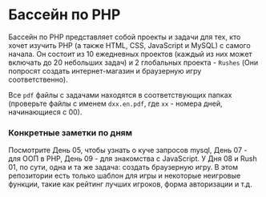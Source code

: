 # Бассейн по PHP #

Бассейн по PHP представляет собой проекты и задачи для тех, кто хочет изучить PHP (а также HTML, CSS, JavaScript и MySQL) с самого начала. Он состоит из 10 ежедневных проектов (каждый из них может включать до 20 небольших задач) и 2 глобальных проекта -  `Rushes` (Они попросят создать интернет-магазин и браузерную игру соответственно).

Все `pdf` файлы с задачами находятся в соответствующих папках (проверьте файлы с именем `dxx.en.pdf`, где `xx` - номера дней, начинающиеся с 00).

### Конкретные заметки по дням ###

Посмотрите День 05, чтобы узнать о куче запросов mysql, День 07 - для ООП в PHP, День 09 - для знакомства с JavaScript. У Дня 08 и Rush 01, по сути, одна и та же задача: создать браузерную игру. В этом репозитории есть только шаблон для игры и некоторые неигровые функции, такие как рейтинг лучших игроков, форма авторизации и т.д.
